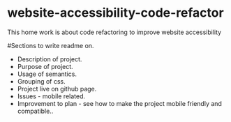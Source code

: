 # website-accessibility-code-refactor
This home work is about code refactoring to improve website accessibility


#Sections to write readme on.

* Description of project.
* Purpose of project.
* Usage of semantics.
* Grouping of css.
* Project live on github page.
* Issues - mobile related.
* Improvement to plan - see how to make the project mobile friendly and compatible..
